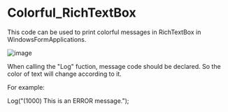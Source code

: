 # Colorful_RichTextBox
This code can be used to print colorful messages in RichTextBox in WindowsFormApplications.

![image](https://user-images.githubusercontent.com/84636881/141698105-391c4f9d-8ee1-4d47-833e-3f2ea263e227.png)

When calling the "Log" fuction, message code should be declared. So the color of text will change according to it.

For example:

Log("(1000) This is an ERROR message.");
